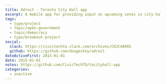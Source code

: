 ```yaml
---
title: Adroit - Toronto City Hall app
excerpt: A mobile app for providing input on upcoming votes in city hall. An interface to the Toronto City Hall API.
tags:
  - type/project
  - topic/open-government
  - topic/democracy
  - type/breakout-project
social:
  slack: https://civictechto.slack.com/archives/C0JC4A5RS
  github: https://github.com/dougestey/adroit
dateActiveFirst: 2015-01-01
date: 2015-01-01
notes: https://github.com/CivicTechTO/tocityhall-app
categories:
  - inactive
---
```

